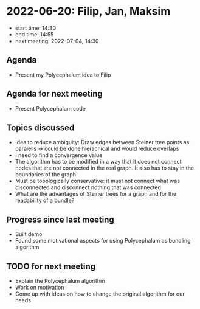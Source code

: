 # 2022-06-20: Filip, Jan, Maksim

* start time: 14:30
* end time: 14:55
* next meeting: 2022-07-04, 14:30

## Agenda

* Present my Polycephalum idea to Filip

## Agenda for next meeting

* Present Polycephalum code

## Topics discussed

* Idea to reduce ambiguity: Draw edges between Steiner tree points as paralells -> could be done hierachical and would reduce overlaps
* I need to find a convergence value
* The algorithm has to be modified in a way that it does not connect nodes that are not connected in the real graph. It also has to stay in the boundaries of the graph
* Must be topologically conservative: it must not connect what was disconnected and disconnect nothing that was connected
* What are the advantages of Steiner trees for a graph and for the readability of a bundle?

## Progress since last meeting

* Built demo
* Found some motivational aspects for using Polycephalum as bundling algorithm 

## TODO for next meeting

* Explain the Polycephalum algorithm 
* Work on motivation
* Come up with ideas on how to change the original algorithm for our needs